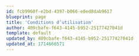 ```yaml
---
id: fcb9960f-e2bd-4397-b066-e0ed8dab9617
blueprint: page
title: 'Conditions d’utilisation'
author: 409cbafe-f643-4145-b952-25177427041d
template: default
updated_by: 409cbafe-f643-4145-b952-25177427041d
updated_at: 1714666571
---
```

